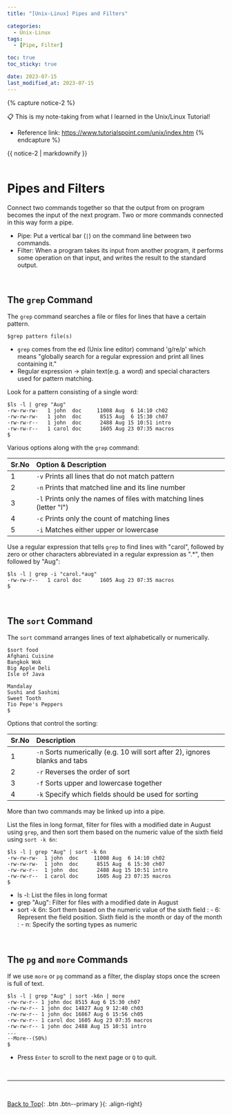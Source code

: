 ```yaml
---
title: "[Unix-Linux] Pipes and Filters"

categories:
  - Unix-Linux
tags:
  - [Pipe, Filter]

toc: true
toc_sticky: true

date: 2023-07-15
last_modified_at: 2023-07-15
---
```


{% capture notice-2 %}

📋 This is my note-taking from what I learned in the Unix/Linux Tutorial!

- Reference link: <https://www.tutorialspoint.com/unix/index.htm>
  {% endcapture %}

<div class="notice--danger">{{ notice-2 | markdownify }}</div>

<!-- 📋 This is my note-taking from what I learned in the UNIX/LINUX Tutorial!
{: .notice--danger} -->

<br>

# Pipes and Filters

Connect two commands together so that the output from on program becomes the input of the next program. Two or more commands connected in this way form a pipe.

- Pipe: Put a vertical bar (`|`) on the command line between two commands.
- Filter: When a program takes its input from another program, it performs some operation on that input, and writes the result to the standard output.

<br>

## The `grep` Command

The `grep` command searches a file or files for lines that have a certain pattern.

```
$grep pattern file(s)
```

- `grep` comes from the ed (Unix line editor) command 'g/re/p' which means "globally search for a regular expression and print all lines containing it."
- Regular expression &rarr; plain text(e.g. a word) and special characters used for pattern matching.

Look for a pattern consisting of a single word:

```
$ls -l | grep "Aug"
-rw-rw-rw-   1 john  doc     11008 Aug  6 14:10 ch02
-rw-rw-rw-   1 john  doc      8515 Aug  6 15:30 ch07
-rw-rw-r--   1 john  doc      2488 Aug 15 10:51 intro
-rw-rw-r--   1 carol doc      1605 Aug 23 07:35 macros
$
```

Various options along with the `grep` command:

| Sr.No | Option & Description                                                 |
| :---- | :------------------------------------------------------------------- |
| 1     | `-v` Prints all lines that do not match pattern                      |
| 2     | `-n` Prints that matched line and its line number                    |
| 3     | `-l` Prints only the names of files with matching lines (letter "l") |
| 4     | `-c` Prints only the count of matching lines                         |
| 5     | `-i` Matches either upper or lowercase                               |

Use a regular expression that tells `grep` to find lines with "carol", followed by zero or other characters abbreviated in a regular expression as ".\*", then followed by "Aug":

```
$ls -l | grep -i "carol.*aug"
-rw-rw-r--   1 carol doc      1605 Aug 23 07:35 macros
$
```

<br>

## The `sort` Command

The `sort` command arranges lines of text alphabetically or numerically.

```
$sort food
Afghani Cuisine
Bangkok Wok
Big Apple Deli
Isle of Java

Mandalay
Sushi and Sashimi
Sweet Tooth
Tio Pepe's Peppers
$
```

Options that control the sorting:

| Sr.No | Description                                                                 |
| :---- | :-------------------------------------------------------------------------- |
| 1     | `-n` Sorts numerically (e.g. 10 will sort after 2), ignores blanks and tabs |
| 2     | `-r` Reverses the order of sort                                             |
| 3     | `-f` Sorts upper and lowercase together                                     |
| 4     | `-k` Specify which fields should be used for sorting                        |

More than two commands may be linked up into a pipe.

List the files in long format, filter for files with a modified date in August using `grep`, and then sort them based on the numeric value of the sixth field using `sort -k 6n`:

```
$ls -l | grep "Aug" | sort -k 6n
-rw-rw-rw-  1 john  doc     11008 Aug  6 14:10 ch02
-rw-rw-rw-  1 john  doc      8515 Aug  6 15:30 ch07
-rw-rw-r--  1 john  doc      2488 Aug 15 10:51 intro
-rw-rw-r--  1 carol doc      1605 Aug 23 07:35 macros
$
```

- ls -l: List the files in long format
- grep "Aug": Filter for files with a modified date in August
- sort -k 6n: Sort them based on the numeric value of the sixth field
  : - 6: Represent the field position. Sixth field is the month or day of the month
  : - n: Specify the sorting types as numeric

<br>

## The `pg` and `more` Commands

If we use `more` or `pg` command as a filter, the display stops once the screen is full of text.

```
$ls -l | grep "Aug" | sort -k6n | more
-rw-rw-r-- 1 john doc 8515 Aug 6 15:30 ch07
-rw-rw-r-- 1 john doc 14827 Aug 9 12:40 ch03
-rw-rw-r-- 1 john doc 16867 Aug 6 15:56 ch05
-rw-rw-r-- 1 carol doc 1605 Aug 23 07:35 macros
-rw-rw-r-- 1 john doc 2488 Aug 15 10:51 intro
...
--More--(50%)
$
```

- Press `Enter` to scroll to the next page or `Q` to quit.

<br>

---

<br>

[Back to Top](#){: .btn .btn--primary }{: .align-right}
